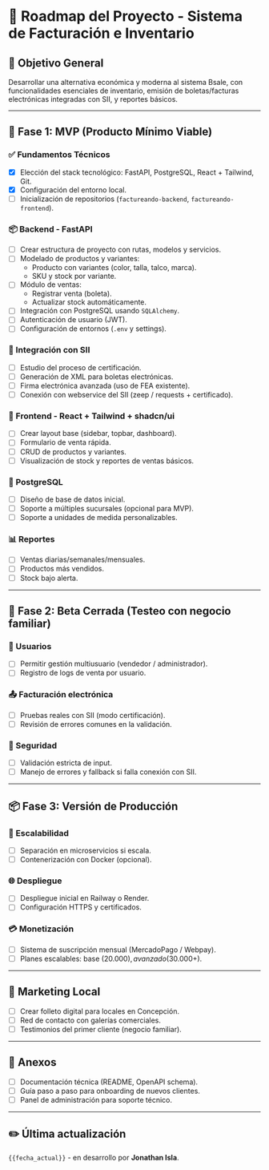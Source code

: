 # 🧭 Roadmap del Proyecto - Sistema de Facturación e Inventario

## 🎯 Objetivo General

Desarrollar una alternativa económica y moderna al sistema Bsale, con funcionalidades esenciales de inventario, emisión de boletas/facturas electrónicas integradas con SII, y reportes básicos.

---

## 🚀 Fase 1: MVP (Producto Mínimo Viable)

### ✅ Fundamentos Técnicos

- [x] Elección del stack tecnológico: FastAPI, PostgreSQL, React + Tailwind, Git.
- [x] Configuración del entorno local.
- [ ] Inicialización de repositorios (`factureando-backend`, `factureando-frontend`).

### 📦 Backend - FastAPI

- [ ] Crear estructura de proyecto con rutas, modelos y servicios.
- [ ] Modelado de productos y variantes:
  - Producto con variantes (color, talla, talco, marca).
  - SKU y stock por variante.
- [ ] Módulo de ventas:
  - Registrar venta (boleta).
  - Actualizar stock automáticamente.
- [ ] Integración con PostgreSQL usando `SQLAlchemy`.
- [ ] Autenticación de usuario (JWT).
- [ ] Configuración de entornos (`.env` y settings).

### 🧾 Integración con SII

- [ ] Estudio del proceso de certificación.
- [ ] Generación de XML para boletas electrónicas.
- [ ] Firma electrónica avanzada (uso de FEA existente).
- [ ] Conexión con webservice del SII (zeep / requests + certificado).

### 🎨 Frontend - React + Tailwind + shadcn/ui

- [ ] Crear layout base (sidebar, topbar, dashboard).
- [ ] Formulario de venta rápida.
- [ ] CRUD de productos y variantes.
- [ ] Visualización de stock y reportes de ventas básicos.

### 🐘 PostgreSQL

- [ ] Diseño de base de datos inicial.
- [ ] Soporte a múltiples sucursales (opcional para MVP).
- [ ] Soporte a unidades de medida personalizables.

### 📊 Reportes

- [ ] Ventas diarias/semanales/mensuales.
- [ ] Productos más vendidos.
- [ ] Stock bajo alerta.

---

## 🔁 Fase 2: Beta Cerrada (Testeo con negocio familiar)

### 👥 Usuarios

- [ ] Permitir gestión multiusuario (vendedor / administrador).
- [ ] Registro de logs de venta por usuario.

### 📤 Facturación electrónica

- [ ] Pruebas reales con SII (modo certificación).
- [ ] Revisión de errores comunes en la validación.

### 🔐 Seguridad

- [ ] Validación estricta de input.
- [ ] Manejo de errores y fallback si falla conexión con SII.

---

## 📦 Fase 3: Versión de Producción

### 🧭 Escalabilidad

- [ ] Separación en microservicios si escala.
- [ ] Contenerización con Docker (opcional).

### 🌐 Despliegue

- [ ] Despliegue inicial en Railway o Render.
- [ ] Configuración HTTPS y certificados.

### 💳 Monetización

- [ ] Sistema de suscripción mensual (MercadoPago / Webpay).
- [ ] Planes escalables: base ($20.000), avanzado ($30.000+).

---

## 📢 Marketing Local

- [ ] Crear folleto digital para locales en Concepción.
- [ ] Red de contacto con galerías comerciales.
- [ ] Testimonios del primer cliente (negocio familiar).

---

## 🧾 Anexos

- [ ] Documentación técnica (README, OpenAPI schema).
- [ ] Guía paso a paso para onboarding de nuevos clientes.
- [ ] Panel de administración para soporte técnico.

---

## ✏️ Última actualización

`{{fecha_actual}}` - en desarrollo por **Jonathan Isla**.
